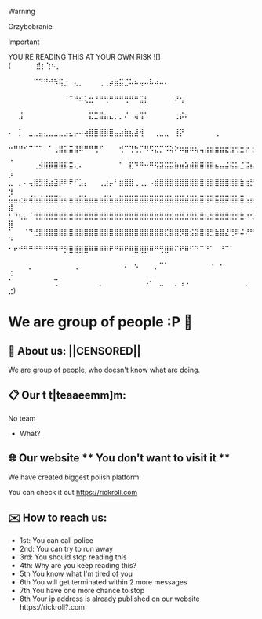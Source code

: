 > [!WARNING]
> Grzybobranie

> [!IMPORTANT]
> YOU'RE READING THIS AT YOUR OWN RISK
> ![](⠀⠀⠀⠀⠀⣾⡆⢱⠦⡀⠀⠀⠀⠀⠀⠀⠀⠀⠀⠀⠀⠀⠀⠀⠀⠀⠀⠀⠀⠀⠀⠀⠀⠀⠀⠀⠀⠀⠀⠀⠀⠀⠀⠀⠀⠀⠀⠀⠀⠀
⠀⠀⠀⠀⠀⠉⠙⠛⠚⠳⢭⣐⠀⢄⡀⠀⠀⠀⢀⢀⡴⣶⣭⣈⠥⠦⢤⠤⠧⠴⠤⠄⠀⠀⠀⠀⠀⠀⠀⠀⠀⠀⠀⠀⠀⠀⠀⠀⠀⠀
⠀⠀⠀⠀⠀⠀⠀⠀⠀⠀⠀⠈⠉⠛⠮⢅⣒⠘⠛⢛⠛⠛⠛⢛⠛⠛⣭⡇⠀⠀⠀⠀⠀⠜⢢⠀⠀⠀⠀⠀⠀⠀⠀⠀⠀⠀⠀⠀⠀⠀
⠀⠀⣸⠀⠀⠀⠀⠀⠀⠀⠀⠀⠀⠀⠀⠀⣏⣉⣿⣦⣄⡂⡀⠌⠀⢴⢻⠁⠀⠀⠀⠀⠀⢐⡮⠆⠀⠀⠀⠀⠀⠀⠀⠀⠀⠀⠀⠀⠀⠀
⠄⠀⡁⠀⣀⣀⣤⣄⣀⣀⣀⣠⣄⡤⠤⢴⣿⣿⣿⣿⣿⣤⣴⣷⣦⣼⢺⠀⠀⢀⣀⣀⠀⢸⡝⠀⠀⠀⠀⠀⠀⢀⠀⠀⠀⠀⠀⠀⠀⠀
⠒⠛⠛⠊⠉⠉⠉⠀⠁⢀⣿⣭⣭⣽⠿⠛⠛⢛⠋⠀⠀⠀⢚⠉⢙⢓⡉⠻⠫⣍⡉⠩⢵⠕⠶⣶⠶⢦⢤⣴⣶⣶⣶⣖⣲⢒⣒⡖⢐⢀
⠀⠀⠀⠀⠀⢀⣺⣿⡿⣿⣿⣯⣭⢄⠄⠀⠀⠀⠀⠀⠀⠀⠁⠀⣏⠙⠛⠒⠛⢫⣽⣭⣭⣷⣶⣵⣾⣿⣿⣿⣿⣦⣤⣬⣯⣥⣈⣭⣦⡰
⣀⠀⡀⠄⢤⣿⣻⣿⣴⣽⡿⠿⠟⠋⣡⡄⠀⠀⢀⣰⡤⠃⣶⣿⣿⢀⢀⡀⠠⣾⣿⣿⣿⣿⣿⣿⣿⣿⣿⣿⣿⣿⣿⣿⣿⣿⣷⣶⡛⢺
⣥⣤⣔⡶⢾⣷⣾⣾⣿⣿⣷⢶⣶⣶⣿⣷⣶⣶⣶⣿⣷⣶⣿⣿⣿⣿⣿⣿⢿⡿⣽⣿⣷⣿⣿⣾⣿⣷⣿⢿⠿⣯⣿⡿⣿⣷⣿⣢⣶⣾
⠇⠙⢦⣄⠈⢿⣿⣿⣿⣿⣿⣿⣾⣿⣿⣿⣿⣿⣿⣿⣿⣿⣿⣿⣿⣿⣿⣿⣿⣷⣿⣿⣮⣶⣿⣸⣿⣧⣿⣧⣻⣿⣿⣿⣿⡺⣷⠴⢊⣿
⠁⠀⠀⠈⠙⣚⣿⣿⣿⣿⣿⣿⣿⣿⣿⣿⣿⣿⣿⣿⣿⣿⣿⣿⣿⣿⣿⣿⣿⣿⣿⣏⣿⣿⡻⣿⣪⣽⣿⣿⣛⣷⣿⣜⢛⠿⠬⠜⠛⠙
⠂⠖⠚⠛⠛⠛⠛⠛⠛⠻⠛⡻⣿⣿⣿⣿⠿⠿⠿⠿⠟⠛⠿⠟⠿⣿⢿⡿⠿⠛⢛⣿⠿⠍⠟⠿⠋⠙⠉⠙⠁⠀⠘⠉⠁⠀⠀⠀⠀⠀
⠀⠀⠀⠀⡀⠀⠀⠀⠀⠀⠀⠀⠀⢀⠀⠀⠀⠀⠀⠀⠀⠀⠀⠄⠀⠢⠀⠀⠀⡀⠉⠁⠀⠀⠀⠀⠀⠀⠀⠀⠐⠀⠂⠀⠀⠀⠀⠀⠀⠨
⠁⠀⠀⠀⠀⠀⠀⠀⠀⢉⠀⠀⠀⠀⠀⠀⠀⠀⡀⠀⠀⠀⠀⠀⠀⠀⠀⠠⠂⠀⣀⠀⠀⡀⢠⠠⠀⠀⠀⠀⠀⠀⠀⠀⠀⠀⠀⡀⠀⣐)

# We are group of people :P 👋

## 🐎 About us: ||CENSORED||

We are group of people, who doesn't know what are doing.
## 📋 Our  t t|teaaeemm\]m:

No team

- What?
## 🌐 Our website ** You don't want to visit it **

We have created biggest polish platform.

You can check it out https://rickroll.com

## ✉️ How to reach us:

- 1st: You can call police
- 2nd: You can try to run away
- 3rd: You should stop reading this
- 4th: Why are you keep reading this?
- 5th You know what I'm tired of you
- 6th You will get terminated within 2 more messages
- 7th You have one more chance to stop
- 8th Your ip address is already published on our website https://rickroll?.com